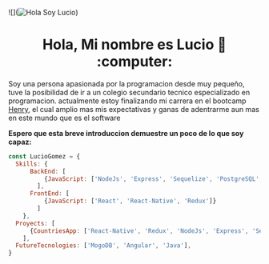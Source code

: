 ![](![Hola Soy Lucio](https://github.com/LucioGomez/LucioGomez/blob/main/assets/LucioGomez%20.gif))

<h1 align="center"> Hola, Mi nombre es Lucio 👋 :computer: </h1>

<div>
  <p>
    Soy una persona apasionada por la programacion desde muy pequeño, tuve la posibilidad de ir a un colegio secundario tecnico especializado en 
    programacion.
    actualmente estoy finalizando mi carrera en el bootcamp <a href="https://www.soyhenry.com/">Henry</a>, el cual amplio mas mis expectativas y ganas
    de adentrarme aun mas  en este mundo que es el software 
  </p>
  <strong> Espero que esta breve introduccion demuestre un poco de lo que soy capaz: </strong>
</div>

```js
const LucioGomez = {
  Skills: {
      BackEnd: [
          {JavaScript: ['NodeJs', 'Express', 'Sequelize', 'PostgreSQL', 'TypeScript']},
        ],
      FrontEnd: [
          {JavaScript: ['React', 'React-Native', 'Redux']}
        ]
    },
  Proyects: [
      {CountriesApp: ['React-Native', 'Redux', 'NodeJs', 'Express', 'Sequelize', 'PostgreSQL']},
    ],
  FutureTecnologies: ['MogoDB', 'Angular', 'Java'],
}
```

&nbsp;&nbsp;
